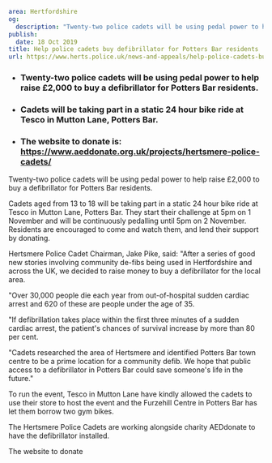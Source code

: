 ```yaml
area: Hertfordshire
og:
  description: "Twenty-two police cadets will be using pedal power to help raise \xA32,000 to buy a defibrillator for Potters Bar residents."
publish:
  date: 18 Oct 2019
title: Help police cadets buy defibrillator for Potters Bar residents
url: https://www.herts.police.uk/news-and-appeals/help-police-cadets-buy-defibrillator-for-potters-bar-residents-0916j
```

* ### Twenty-two police cadets will be using pedal power to help raise £2,000 to buy a defibrillator for Potters Bar residents.

 * ### Cadets will be taking part in a static 24 hour bike ride at Tesco in Mutton Lane, Potters Bar.

 * ### The website to donate is: https://www.aeddonate.org.uk/projects/hertsmere-police-cadets/

Twenty-two police cadets will be using pedal power to help raise £2,000 to buy a defibrillator for Potters Bar residents.

Cadets aged from 13 to 18 will be taking part in a static 24 hour bike ride at Tesco in Mutton Lane, Potters Bar. They start their challenge at 5pm on 1 November and will be continuously pedalling until 5pm on 2 November. Residents are encouraged to come and watch them, and lend their support by donating.

Hertsmere Police Cadet Chairman, Jake Pike, said: "After a series of good new stories involving community de-fibs being used in Hertfordshire and across the UK, we decided to raise money to buy a defibrillator for the local area.

"Over 30,000 people die each year from out-of-hospital sudden cardiac arrest and 620 of these are people under the age of 35.

"If defibrillation takes place within the first three minutes of a sudden cardiac arrest, the patient's chances of survival increase by more than 80 per cent.

"Cadets researched the area of Hertsmere and identified Potters Bar town centre to be a prime location for a community defib. We hope that public access to a defibrillator in Potters Bar could save someone's life in the future."

To run the event, Tesco in Mutton Lane have kindly allowed the cadets to use their store to host the event and the Furzehill Centre in Potters Bar has let them borrow two gym bikes.

The Hertsmere Police Cadets are working alongside charity AEDdonate to have the defibrillator installed.

The website to donate
